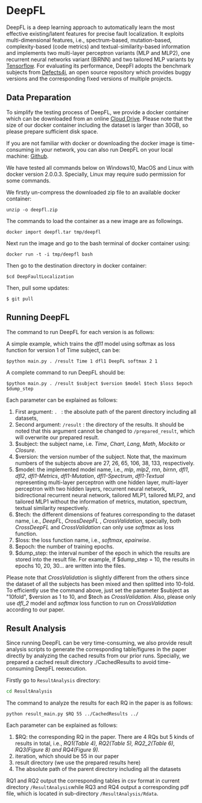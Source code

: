 ﻿# DeepFL
DeepFL is a deep learning approach to automatically learn the most effective existing/latent features for precise fault localization. It exploits multi-dimensional features, i.e., spectrum-based, mutation-based, complexity-based (code metrics) and textual-similarity-based information and implements two multi-layer perceptron variants (MLP and MLP2), one recurrent neural networks variant (BiRNN) and two tailored MLP variants by [Tensorflow](https://www.tensorflow.org/). For evaluating its performance, DeepFl adopts the benchmark subjects from [Defects4j](https://github.com/rjust/defects4j), an open source repository which provides buggy versions and the corresponding fixed versions of multiple projects.

## Data Preparation 
To simplify the testing process of DeepFL, we provide a docker container which can be downloaded from an online [Cloud Drive](https://mega.nz/#!HDwHEKbR!rv4BLiuzYnMsGUIn_W8YftGSy1AfuwHDez6h5IO0T1k). Please note that the size of our docker container including the dataset is larger than 30GB, so please prepare sufficient disk space.

If you are not familiar with docker or downloading the docker image is time-consuming in your network, you can also run DeepFL on your local machine: [Github](https://github.com/DeepFL/DeepFaultLocalization).

We have tested all commands below on Windows10, MacOS and Linux with docker version 2.0.0.3. Specially, Linux may require sudo permission for some commands.

We firstly un-compress the downloaded zip file to an available docker container:

```
unzip -o deepfl.zip
```

The commands to load the container as a new image are as followings.

 ```
docker import deepfl.tar tmp/deepfl
 ```

Next run the image and go to the bash terminal of docker container using:

```
docker run -t -i tmp/deepfl bash
```

Then go to the destination directory in docker container:

```
$cd DeepFaultLocalization
```

Then, pull some updates:


```
$ git pull
```

## Running DeepFL

The command to run DeepFL for each version is as follows:

A simple example, which trains the *dfl1* model using softmax as loss function for version 1 of Time subject, can be:

```
$python main.py . /result Time 1 dfl1 DeepFL softmax 2 1
```

A complete command to run DeepFL should be:

```
$python main.py . /result $subject $version $model $tech $loss $epoch $dump_step
```

Each parameter can be explained as follows:

1. First argument: `. ` : the absolute path of the parent directory including all datasets,
2. Second argument: `/result` :  the directory of the results. It should be noted that this argument cannot be changed to `/prepared_result`, which will overwrite our prepared result. 
3. $subject: the subject name, i.e. *Time*, *Chart*, *Lang*, *Math*, *Mockito* or *Closure*.
4. $version: the version number of the subject. Note that, the maximum numbers of the subjects above are 27, 26, 65, 106, 38, 133, respectively.
5. $model: the implemented model name, i.e., *mlp*, *mlp2*, *rnn*, *birnn*, *dfl1*, *dfl2*, *dfl1-Metrics*, *dfl1-Mutation*, *dfl1-Spectrum*, *dfl1-Textual* representing multi-layer perceptron with one hidden layer, multi-layer perceptron with two hidden layers, recurrent neural network, bidirectional recurrent neural network, tailored MLP1, tailored MLP2, and tailored MLP1 without the information of metrics, mutation, spectrum, textual similarity respectively.
6. $tech: the different dimensions of features corresponding to the dataset name, i.e., *DeepFL*, *CrossDeepFL* , *CrossValidation*, specially, both *CrossDeepFL* and *CrossValidation* can only use *softmax* as loss function.
7. $loss: the loss function name, i.e., *softmax*, *epairwise*.
8. $epoch: the number of training epochs.
9. $dump_step: the interval number of the epoch in which the results are stored into the result file. For example, if \$dump_step = 10, the results in epochs 10, 20, 30... are written into the files.

Please note that *CrossValidation* is slightly different from the others since the dataset of all the subjects has been mixed and then splitted into 10-fold. To efficiently use the command above, just set the parameter \$subject as "10fold", ​\$version as 1 to 10, and $tech as *CrossValidation*. Also, please only use *dfl_2* model and *softmax* loss function to run on *CrossValidation* according to our paper.

## Result Analysis

Since running DeepFL can be very time-consuming, we also provide result analysis scripts to generate the corresponding table/figures in the paper directly by analyzing the cached results from our prior runs. Specially, we prepared a cached result directory ./CachedResults to avoid time-consuming DeepFL reexecution.

Firstly go to `ResultAnalysis` directory:

```cmd
cd ResultAnalysis
```

The command to analyze the results for each RQ in the paper is as follows:

```
python result_main.py $RQ 55 ../CachedResults ../
```

Each parameter can be explained as follows:

1. $RQ: the corresponding RQ in the paper. There are 4 RQs but 5 kinds of results in total, i.e., *RQ1(Table 4), RQ2(Table 5), RQ2_2(Table 6), RQ3(Figure 8) and RQ4(Figure 9).*
2. iteration, which should be 55 in our paper
3. result directory (we use the prepared results here)
4. The absolute path of the parent directory including all the datasets

RQ1 and RQ2 output the corresponding tables in csv format in current directory `/ResultAnalysis`while RQ3 and RQ4 output a corresponding pdf file, which is located in sub-directory `/ResultAnalysis/Rdata`. 






